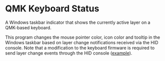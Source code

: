 # QMK Keyboard Status

A Windows taskbar indicator that shows the currently active layer on a QMK-based keyboard.

This program changes the mouse pointer color, icon color and tooltip in the Windows taskbar based on layer change notifications received via the HID console. Note that a modification to the keyboard firmware is required to send layer change events through the HID console ([example](https://github.com/kazubu/qmk-userspace-vial/blob/dfbad24f6e3ccde04e80361c52b4dc3aadc1f5f9/keyboards/mck/trackballseries/47/keymaps/vial/keymap.c#L198)).
